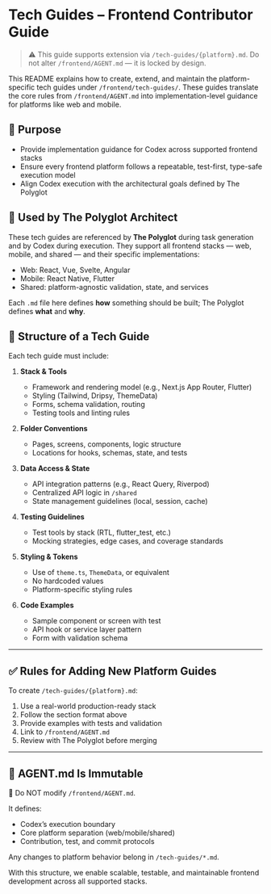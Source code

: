 # Tech Guides – Frontend Contributor Guide

> ⚠️ This guide supports extension via `/tech-guides/{platform}.md`. Do not alter `/frontend/AGENT.md` — it is locked by design.

This README explains how to create, extend, and maintain the platform-specific tech guides under `/frontend/tech-guides/`. These guides translate the core rules from `/frontend/AGENT.md` into implementation-level guidance for platforms like web and mobile.

## 📌 Purpose

* Provide implementation guidance for Codex across supported frontend stacks
* Ensure every frontend platform follows a repeatable, test-first, type-safe execution model
* Align Codex execution with the architectural goals defined by The Polyglot

## 🤖 Used by The Polyglot Architect

These tech guides are referenced by **The Polyglot** during task generation and by Codex during execution. They support all frontend stacks — web, mobile, and shared — and their specific implementations:

* Web: React, Vue, Svelte, Angular
* Mobile: React Native, Flutter
* Shared: platform-agnostic validation, state, and services

Each `.md` file here defines **how** something should be built; The Polyglot defines **what** and **why**.

## 🧱 Structure of a Tech Guide

Each tech guide must include:

1. **Stack & Tools**
   * Framework and rendering model (e.g., Next.js App Router, Flutter)
   * Styling (Tailwind, Dripsy, ThemeData)
   * Forms, schema validation, routing
   * Testing tools and linting rules

2. **Folder Conventions**
   * Pages, screens, components, logic structure
   * Locations for hooks, schemas, state, and tests

3. **Data Access & State**
   * API integration patterns (e.g., React Query, Riverpod)
   * Centralized API logic in `/shared`
   * State management guidelines (local, session, cache)

4. **Testing Guidelines**
   * Test tools by stack (RTL, flutter_test, etc.)
   * Mocking strategies, edge cases, and coverage standards

5. **Styling & Tokens**
   * Use of `theme.ts`, `ThemeData`, or equivalent
   * No hardcoded values
   * Platform-specific styling rules

6. **Code Examples**
   * Sample component or screen with test
   * API hook or service layer pattern
   * Form with validation schema

---

## ✅ Rules for Adding New Platform Guides

To create `/tech-guides/{platform}.md`:

1. Use a real-world production-ready stack
2. Follow the section format above
3. Provide examples with tests and validation
4. Link to `/frontend/AGENT.md`
5. Review with The Polyglot before merging

---

## 🧭 AGENT.md Is Immutable

🚫 Do NOT modify `/frontend/AGENT.md`.

It defines:

* Codex’s execution boundary
* Core platform separation (web/mobile/shared)
* Contribution, test, and commit protocols

Any changes to platform behavior belong in `/tech-guides/*.md`.

With this structure, we enable scalable, testable, and maintainable frontend development across all supported stacks.

